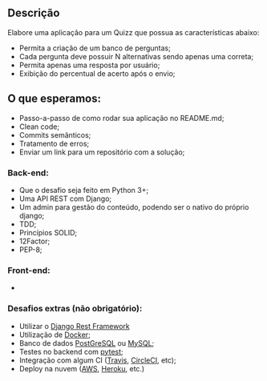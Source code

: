 ## Descrição
Elabore uma aplicação para um Quizz que possua as características abaixo:
- Permita a criação de um banco de perguntas;
- Cada pergunta deve possuir N alternativas sendo apenas uma correta;
- Permita apenas uma resposta por usuário;
- Exibição do percentual de acerto após o envio;


## O que esperamos:

- Passo-a-passo de como rodar sua aplicação no README.md;
- Clean code;
- Commits semânticos;
- Tratamento de erros;
- Enviar um link para um repositório com a solução;

### Back-end:
- Que o desafio seja feito em Python 3+;
- Uma API REST com Django;
- Um admin para gestão do conteúdo, podendo ser o nativo do próprio django;
- TDD;
- Princípios SOLID;
- 12Factor;
- PEP-8;

### Front-end:
- 


### Desafios extras (não obrigatório):
- Utilizar o [Django Rest Framework](https://www.django-rest-framework.org/)
- Utilização de [Docker](https://www.docker.com/);
- Banco de dados [PostGreSQL](https://www.postgresql.org/) ou [MySQL](https://www.mysql.com/);
- Testes no backend com [pytest](https://docs.pytest.org/en/latest/);
- Integração com algum CI ([Travis](https://travis-ci.org/), [CircleCI](https://circleci.com/), etc);
- Deploy na nuvem ([AWS](https://aws.amazon.com/), [Heroku](https://www.heroku.com/), etc.)
